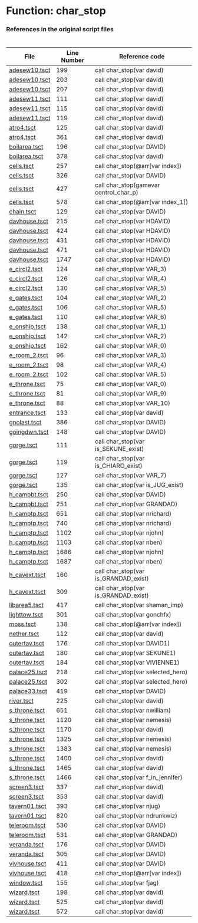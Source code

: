 # Function: char_stop
### References in the original script files

#

| File | Line Number | Reference code |
| --- | --- | --- |
| [adesew10.tsct](../../../out/adesew10.tsct#L199) | 199 | call char_stop(var david) |
| [adesew10.tsct](../../../out/adesew10.tsct#L203) | 203 | call char_stop(var david) |
| [adesew10.tsct](../../../out/adesew10.tsct#L207) | 207 | call char_stop(var david) |
| [adesew11.tsct](../../../out/adesew11.tsct#L111) | 111 | call char_stop(var david) |
| [adesew11.tsct](../../../out/adesew11.tsct#L115) | 115 | call char_stop(var david) |
| [adesew11.tsct](../../../out/adesew11.tsct#L119) | 119 | call char_stop(var david) |
| [atro4.tsct](../../../out/atro4.tsct#L125) | 125 | call char_stop(var david) |
| [atro4.tsct](../../../out/atro4.tsct#L361) | 361 | call char_stop(var david) |
| [boilarea.tsct](../../../out/boilarea.tsct#L196) | 196 | call char_stop(var DAVID) |
| [boilarea.tsct](../../../out/boilarea.tsct#L378) | 378 | call char_stop(var david) |
| [cells.tsct](../../../out/cells.tsct#L257) | 257 | call char_stop(@arr[var index]) |
| [cells.tsct](../../../out/cells.tsct#L326) | 326 | call char_stop(var DAVID) |
| [cells.tsct](../../../out/cells.tsct#L427) | 427 | call char_stop(gamevar control_char_p) |
| [cells.tsct](../../../out/cells.tsct#L578) | 578 | call char_stop(@arr[var index_1]) |
| [chain.tsct](../../../out/chain.tsct#L129) | 129 | call char_stop(var DAVID) |
| [davhouse.tsct](../../../out/davhouse.tsct#L215) | 215 | call char_stop(var HDAVID) |
| [davhouse.tsct](../../../out/davhouse.tsct#L424) | 424 | call char_stop(var HDAVID) |
| [davhouse.tsct](../../../out/davhouse.tsct#L431) | 431 | call char_stop(var HDAVID) |
| [davhouse.tsct](../../../out/davhouse.tsct#L471) | 471 | call char_stop(var HDAVID) |
| [davhouse.tsct](../../../out/davhouse.tsct#L1747) | 1747 | call char_stop(var HDAVID) |
| [e_circl2.tsct](../../../out/e_circl2.tsct#L124) | 124 | call char_stop(var VAR_3) |
| [e_circl2.tsct](../../../out/e_circl2.tsct#L126) | 126 | call char_stop(var VAR_4) |
| [e_circl2.tsct](../../../out/e_circl2.tsct#L130) | 130 | call char_stop(var VAR_5) |
| [e_gates.tsct](../../../out/e_gates.tsct#L104) | 104 | call char_stop(var VAR_2) |
| [e_gates.tsct](../../../out/e_gates.tsct#L106) | 106 | call char_stop(var VAR_5) |
| [e_gates.tsct](../../../out/e_gates.tsct#L110) | 110 | call char_stop(var VAR_6) |
| [e_onship.tsct](../../../out/e_onship.tsct#L138) | 138 | call char_stop(var VAR_1) |
| [e_onship.tsct](../../../out/e_onship.tsct#L142) | 142 | call char_stop(var VAR_2) |
| [e_onship.tsct](../../../out/e_onship.tsct#L162) | 162 | call char_stop(var VAR_0) |
| [e_room_2.tsct](../../../out/e_room_2.tsct#L96) | 96 | call char_stop(var VAR_3) |
| [e_room_2.tsct](../../../out/e_room_2.tsct#L98) | 98 | call char_stop(var VAR_4) |
| [e_room_2.tsct](../../../out/e_room_2.tsct#L102) | 102 | call char_stop(var VAR_5) |
| [e_throne.tsct](../../../out/e_throne.tsct#L75) | 75 | call char_stop(var VAR_0) |
| [e_throne.tsct](../../../out/e_throne.tsct#L81) | 81 | call char_stop(var VAR_9) |
| [e_throne.tsct](../../../out/e_throne.tsct#L88) | 88 | call char_stop(var VAR_10) |
| [entrance.tsct](../../../out/entrance.tsct#L133) | 133 | call char_stop(var david) |
| [gnolast.tsct](../../../out/gnolast.tsct#L386) | 386 | call char_stop(var DAVID) |
| [goingdwn.tsct](../../../out/goingdwn.tsct#L148) | 148 | call char_stop(var DAVID) |
| [gorge.tsct](../../../out/gorge.tsct#L111) | 111 | call char_stop(var is_SEKUNE_exist) |
| [gorge.tsct](../../../out/gorge.tsct#L119) | 119 | call char_stop(var is_CHIARO_exist) |
| [gorge.tsct](../../../out/gorge.tsct#L127) | 127 | call char_stop(var VAR_7) |
| [gorge.tsct](../../../out/gorge.tsct#L135) | 135 | call char_stop(var is_JUG_exist) |
| [h_campbt.tsct](../../../out/h_campbt.tsct#L250) | 250 | call char_stop(var DAVID) |
| [h_campbt.tsct](../../../out/h_campbt.tsct#L251) | 251 | call char_stop(var GRANDAD) |
| [h_camptp.tsct](../../../out/h_camptp.tsct#L651) | 651 | call char_stop(var nrichard) |
| [h_camptp.tsct](../../../out/h_camptp.tsct#L740) | 740 | call char_stop(var nrichard) |
| [h_camptp.tsct](../../../out/h_camptp.tsct#L1102) | 1102 | call char_stop(var njohn) |
| [h_camptp.tsct](../../../out/h_camptp.tsct#L1103) | 1103 | call char_stop(var nben) |
| [h_camptp.tsct](../../../out/h_camptp.tsct#L1686) | 1686 | call char_stop(var njohn) |
| [h_camptp.tsct](../../../out/h_camptp.tsct#L1687) | 1687 | call char_stop(var nben) |
| [h_cavext.tsct](../../../out/h_cavext.tsct#L160) | 160 | call char_stop(var is_GRANDAD_exist) |
| [h_cavext.tsct](../../../out/h_cavext.tsct#L309) | 309 | call char_stop(var is_GRANDAD_exist) |
| [libarea5.tsct](../../../out/libarea5.tsct#L417) | 417 | call char_stop(var shaman_imp) |
| [lighttow.tsct](../../../out/lighttow.tsct#L301) | 301 | call char_stop(var gonchfx) |
| [moss.tsct](../../../out/moss.tsct#L138) | 138 | call char_stop(@arr[var index]) |
| [nether.tsct](../../../out/nether.tsct#L112) | 112 | call char_stop(var david) |
| [outertav.tsct](../../../out/outertav.tsct#L176) | 176 | call char_stop(var DAVID1) |
| [outertav.tsct](../../../out/outertav.tsct#L180) | 180 | call char_stop(var SEKUNE1) |
| [outertav.tsct](../../../out/outertav.tsct#L184) | 184 | call char_stop(var VIVIENNE1) |
| [palace25.tsct](../../../out/palace25.tsct#L218) | 218 | call char_stop(var selected_hero) |
| [palace25.tsct](../../../out/palace25.tsct#L302) | 302 | call char_stop(var selected_hero) |
| [palace33.tsct](../../../out/palace33.tsct#L419) | 419 | call char_stop(var DAVID) |
| [river.tsct](../../../out/river.tsct#L225) | 225 | call char_stop(var david) |
| [s_throne.tsct](../../../out/s_throne.tsct#L651) | 651 | call char_stop(var nwilliam) |
| [s_throne.tsct](../../../out/s_throne.tsct#L1120) | 1120 | call char_stop(var nemesis) |
| [s_throne.tsct](../../../out/s_throne.tsct#L1170) | 1170 | call char_stop(var david) |
| [s_throne.tsct](../../../out/s_throne.tsct#L1325) | 1325 | call char_stop(var nemesis) |
| [s_throne.tsct](../../../out/s_throne.tsct#L1383) | 1383 | call char_stop(var nemesis) |
| [s_throne.tsct](../../../out/s_throne.tsct#L1400) | 1400 | call char_stop(var david) |
| [s_throne.tsct](../../../out/s_throne.tsct#L1465) | 1465 | call char_stop(var david) |
| [s_throne.tsct](../../../out/s_throne.tsct#L1466) | 1466 | call char_stop(var f_in_jennifer) |
| [screen3.tsct](../../../out/screen3.tsct#L337) | 337 | call char_stop(var david) |
| [screen3.tsct](../../../out/screen3.tsct#L353) | 353 | call char_stop(var david) |
| [tavern01.tsct](../../../out/tavern01.tsct#L393) | 393 | call char_stop(var njug) |
| [tavern01.tsct](../../../out/tavern01.tsct#L820) | 820 | call char_stop(var ndrunkwiz) |
| [teleroom.tsct](../../../out/teleroom.tsct#L530) | 530 | call char_stop(var DAVID) |
| [teleroom.tsct](../../../out/teleroom.tsct#L531) | 531 | call char_stop(var GRANDAD) |
| [veranda.tsct](../../../out/veranda.tsct#L176) | 176 | call char_stop(var DAVID) |
| [veranda.tsct](../../../out/veranda.tsct#L305) | 305 | call char_stop(var DAVID) |
| [vivhouse.tsct](../../../out/vivhouse.tsct#L411) | 411 | call char_stop(var DAVID) |
| [vivhouse.tsct](../../../out/vivhouse.tsct#L418) | 418 | call char_stop(@arr[var index]) |
| [window.tsct](../../../out/window.tsct#L155) | 155 | call char_stop(var fjag) |
| [wizard.tsct](../../../out/wizard.tsct#L198) | 198 | call char_stop(var david) |
| [wizard.tsct](../../../out/wizard.tsct#L525) | 525 | call char_stop(var david) |
| [wizard.tsct](../../../out/wizard.tsct#L572) | 572 | call char_stop(var david) |
